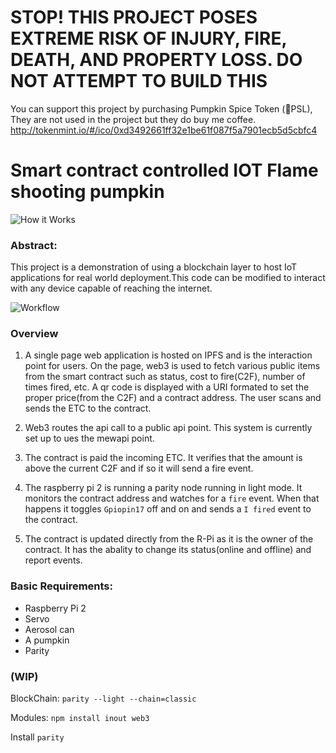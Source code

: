 # STOP! THIS PROJECT POSES EXTREME RISK OF INJURY, FIRE, DEATH, AND PROPERTY LOSS. DO NOT ATTEMPT TO BUILD THIS

You can support this project by purchasing Pumpkin Spice Token (🎃PSL), They are not used in the project but they do buy me coffee.
http://tokenmint.io/#/ico/0xd3492661ff32e1be61f087f5a7901ecb5d5cbfc4


# Smart contract controlled IOT Flame shooting pumpkin

![How it Works](https://github.com/realcodywburns/flameOn/blob/master/fire.png)

### Abstract:
This project is a demonstration of using a blockchain layer to host IoT applications for real world deployment.This code can be modified to interact with any device capable of reaching the internet.

![Workflow](https://github.com/realcodywburns/flameOn/blob/master/pumpkininblocks.png)

### Overview

1) A single page web application is hosted on IPFS and is the interaction point for users. On the page, web3 is used to fetch various public items from the smart contract such as status, cost to fire(C2F), number of times fired, etc. A qr code is displayed with a URI formated to set the proper price(from the C2F) and a contract address. The user scans and sends the ETC to the contract.

2) Web3 routes the api call to a public api point. This system is currently set up to ues the mewapi point.

3) The contract is paid the incoming ETC. It verifies that the amount is above the current C2F and if so it will send a fire event.

4) The raspberry pi 2 is running a parity node running in light mode. It monitors the contract address and watches for a `fire` event. When that happens it toggles `Gpiopin17` off and on and sends a `I fired` event to the contract.

5) The contract is updated directly from the R-Pi as it is the owner of the contract. It has the abality to change its status(online and offline) and report events. 


### Basic Requirements:

- Raspberry Pi 2
- Servo
- Aerosol can
- A pumpkin
- Parity


### (WIP)

BlockChain:
`parity --light --chain=classic`

Modules:
`npm install inout web3` 

Install `parity`  


